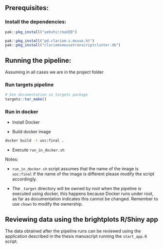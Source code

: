 
## Prerequisites:

### Install the dependencies:

``` r
pak::pkg_install("uebvhir/maUEB")

pak::pkg_install("pd.clariom.s.mouse.ht")
pak::pkg_install("clariomsmousetranscriptcluster.db")
```

## Running the pipeline:

Assuming in all cases we are in the project folder

### Run targets pipeline

``` r
# See documentation in targets package
targets::tar_make()
```

### Run in docker

  - Install Docker

  - Build docker image

<!-- end list -->

``` bash
docker build -t uoc:final .
```

  - Execute `run_in_docker.sh`

Notes:

  - `run_in_docker.sh` script assumes that the name of the image is
    `uoc:final` if the name of the image is different please modify the
    script accordingly.

  - The `_target` directory will be owned by root when the pipeline is
    executed using docker, this happens because Docker runs under root,
    as far as documentation indicates this cannot be changed. Remember
    to use `chown` to modify the ownership.

## Reviewing data using the brightplots R/Shiny app

The data obtained after the pipeline runs can be reviewed using the
application described in the thesis manuscript running the `start_app.R`
script.
